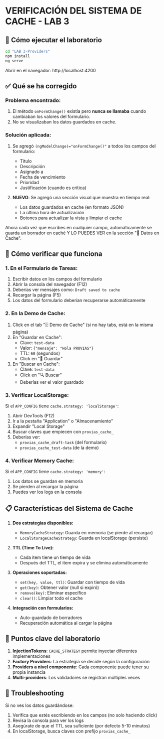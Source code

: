 # VERIFICACIÓN DEL SISTEMA DE CACHE - LAB 3

## 🚀 Cómo ejecutar el laboratorio

```bash
cd "LAB 3-Providers"
npm install
ng serve
```

Abrir en el navegador: http://localhost:4200

## ✅ Qué se ha corregido

### Problema encontrado:
1. El método `onFormChange()` existía pero **nunca se llamaba** cuando cambiaban los valores del formulario.
2. No se visualizaban los datos guardados en cache.

### Solución aplicada:
1. Se agregó `(ngModelChange)="onFormChange()"` a todos los campos del formulario:
   - Título
   - Descripción  
   - Asignado a
   - Fecha de vencimiento
   - Prioridad
   - Justificación (cuando es crítica)

2. **NUEVO**: Se agregó una sección visual que muestra en tiempo real:
   - Los datos guardados en cache (en formato JSON)
   - La última hora de actualización
   - Botones para actualizar la vista y limpiar el cache

Ahora cada vez que escribes en cualquier campo, automáticamente se guarda un borrador en caché Y LO PUEDES VER en la sección "💾 Datos en Cache".

## 🧪 Cómo verificar que funciona

### 1. En el Formulario de Tareas:
1. Escribir datos en los campos del formulario
2. Abrir la consola del navegador (F12)
3. Deberías ver mensajes como: `Draft saved to cache`
4. Recargar la página (F5)
5. Los datos del formulario deberían recuperarse automáticamente

### 2. En la Demo de Cache:
1. Click en el tab "🗄️ Demo de Cache" (si no hay tabs, está en la misma página)
2. En "Guardar en Cache":
   - Clave: `test-data`
   - Valor: `{"mensaje": "Hola PROVIAS"}`
   - TTL: `60` (segundos)
   - Click en "💾 Guardar"
3. En "Buscar en Cache":
   - Clave: `test-data`
   - Click en "🔍 Buscar"
   - Deberías ver el valor guardado

### 3. Verificar LocalStorage:
Si el `APP_CONFIG` tiene `cache.strategy: 'localStorage'`:
1. Abrir DevTools (F12)
2. Ir a la pestaña "Application" o "Almacenamiento"
3. Expandir "Local Storage"
4. Buscar claves que empiecen con `provias_cache_`
5. Deberías ver:
   - `provias_cache_draft-task` (del formulario)
   - `provias_cache_test-data` (de la demo)

### 4. Verificar Memory Cache:
Si el `APP_CONFIG` tiene `cache.strategy: 'memory'`:
1. Los datos se guardan en memoria
2. Se pierden al recargar la página
3. Puedes ver los logs en la consola

## 📋 Características del Sistema de Cache

1. **Dos estrategias disponibles:**
   - `MemoryCacheStrategy`: Guarda en memoria (se pierde al recargar)
   - `LocalStorageCacheStrategy`: Guarda en localStorage (persiste)

2. **TTL (Time To Live):**
   - Cada item tiene un tiempo de vida
   - Después del TTL, el item expira y se elimina automáticamente

3. **Operaciones soportadas:**
   - `set(key, value, ttl)`: Guardar con tiempo de vida
   - `get(key)`: Obtener valor (null si expiró)
   - `remove(key)`: Eliminar específico
   - `clear()`: Limpiar todo el cache

4. **Integración con formularios:**
   - Auto-guardado de borradores
   - Recuperación automática al cargar la página

## 🎯 Puntos clave del laboratorio

1. **InjectionTokens**: `CACHE_STRATEGY` permite inyectar diferentes implementaciones
2. **Factory Providers**: La estrategia se decide según la configuración
3. **Providers a nivel componente**: Cada componente puede tener su propia instancia
4. **Multi-providers**: Los validadores se registran múltiples veces

## 🐛 Troubleshooting

Si no ves los datos guardándose:
1. Verifica que estés escribiendo en los campos (no solo haciendo click)
2. Revisa la consola para ver los logs
3. Asegúrate de que el TTL sea suficiente (por defecto 5-10 minutos)
4. En localStorage, busca claves con prefijo `provias_cache_`
